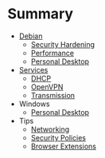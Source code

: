# Summary

* [Debian](debian.md)
	* [Security Hardening](security-hardening.md)
	* [Performance](performance.md)
	* [Personal Desktop](personal-desktop.md)
* [Services](services/README.md)
	* [DHCP](services/dhcp.md)
	* [OpenVPN](services/openvpn.md)
	* [Transmission](services/transmission.md)
* Windows
  * [Personal Desktop](windows/personal-desktop.md)
* Tips
    * [Networking](tips/networking.md)
    * [Security Policies](tips/security-policies.md)
    * [Browser Extensions](tips/browser-extensions.md)
